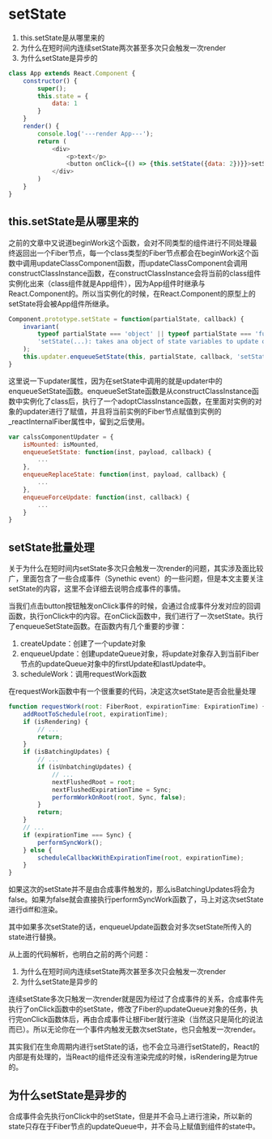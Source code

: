 # setState

<!-- https://zhuanlan.zhihu.com/p/56507101 -->

1. this.setState是从哪里来的
2. 为什么在短时间内连续setState两次甚至多次只会触发一次render
3. 为什么setState是异步的

```js
class App extends React.Component {
    constructor() {
        super();
        this.state = {
            data: 1
        }
    }
    render() {
        console.log('---render App---');
        return (
            <div>
                <p>text</p>
                <button onClick={() => {this.setState({data: 2})}}>setState</button>
            </div>
        )
    }
}
```

## this.setState是从哪里来的

之前的文章中又说道beginWork这个函数，会对不同类型的组件进行不同处理最终返回出一个Fiber节点，每一个class类型的Fiber节点都会在beginWork这个函数中调用updateClassComponent函数，而updateClassComponent会调用constructClassInstance函数，在constructClassInstance会将当前的class组件实例化出来（class组件就是App组件），因为App组件时继承与React.Component的。所以当实例化的时候，在React.Component的原型上的setState将会被App组件所继承。

```js
Component.prototype.setState = function(partialState, callback) {
    invariant(
        typeof partialState === 'object' || typeof partialState === 'function' || partialState == null,
        'setState(...): takes ana object of state variables to update or a function which returns an object of state variablees.',
    );
    this.updater.enqueueSetState(this, partialState, callback, 'setState');
}
```

这里说一下updater属性，因为在setState中调用的就是updater中的enqueueSetState函数。enqueueSetState函数是从constructClassInstance函数中实例化了class后，执行了一个adoptClassInstance函数，在里面对实例的对象的updater进行了赋值，并且将当前实例的Fiber节点赋值到实例的_reactInternalFiber属性中，留到之后使用。

```js
var calssComponentUpdater = {
    isMounted: isMounted,
    enqueueSetState: function(inst, payload, callback) {
        ...
    },
    enqueueReplaceState: function(inst, payload, callback) {
        ...
    },
    enqueueForceUpdate: function(inst, callback) {
        ...
    }
}
```

## setState批量处理

关于为什么在短时间内setState多次只会触发一次render的问题，其实涉及面比较广，里面包含了一些合成事件（Synethic event）的一些问题，但是本文主要关注setState的内容，这里不会详细去说明合成事件的事情。

当我们点击button按钮触发onClick事件的时候，会通过合成事件分发对应的回调函数，执行onClick中的内容。在onClick函数中，我们进行了一次setState。执行了enqueueSetState函数。在函数内有几个重要的步骤：

1. createUpdate：创建了一个update对象
2. enqueueUpdate：创建updateQueue对象，将update对象存入到当前Fiber节点的updateQueue对象中的firstUpdate和lastUpdate中。
3. scheduleWork：调用requestWork函数

在requestWork函数中有一个很重要的代码，决定这次setState是否会批量处理

```js
function requestWork(root: FiberRoot, expirationTime: ExpirationTime) {
    addRootToSchedule(root, expirationTime);
    if (isRendering) {
        // ...
        return;
    }
    if (isBatchingUpdates) {
        // ...
        if (isUnbatchingUpdates) {
            // ...
            nextFlushedRoot = root;
            nextFlushedExpirationTime = Sync;
            performWorkOnRoot(root, Sync, false);
        }
        return;
    }
    // ...
    if (expirationTime === Sync) {
        performSyncWork();
    } else {
        scheduleCallbackWithExpirationTime(root, expirationTime);
    }
}
```

如果这次的setState并不是由合成事件触发的，那么isBatchingUpdates将会为false。如果为false就会直接执行performSyncWork函数了，马上对这次setState进行diff和渲染。

其中如果多次setState的话，enqueueUpdate函数会对多次setState所传入的state进行替换。

从上面的代码解析，也明白之前的两个问题：

1. 为什么在短时间内连续setState两次甚至多次只会触发一次render
2. 为什么setState是异步的

连续setState多次只触发一次render就是因为经过了合成事件的关系，合成事件先执行了onClick函数中的setState，修改了Fiber的updateQueue对象的任务，执行完onClick函数体后，再由合成事件让根Fiber就行渲染（当然这只是简化的说法而已）。所以无论你在一个事件内触发无数次setState，也只会触发一次render。

其实我们在生命周期内进行setState的话，也不会立马进行setState的，React的内部是有处理的，当React的组件还没有渲染完成的时候，isRendering是为true的。

## 为什么setState是异步的

合成事件会先执行onClick中的setState，但是并不会马上进行渲染，所以新的state只存在于Fiber节点的updateQueue中，并不会马上赋值到组件的state中。
